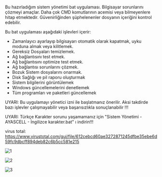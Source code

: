 Bu hazırladığım sistem yönetimi bat uygulaması. Bilgisayar sorunlarını çözmeyi amaçlar. Daha çok CMD komutlarının acemisi veya bilmeyenlere hitap etmektedir.
Güvenirliğinden şüphelenenler dosyanın içeriğini kontrol edebilir.

Bu bat uygulaması aşağıdaki işlevleri içerir:

- Zamanlayıcı ayarlayıp bilgisayarı otomatik olarak kapatmak, uyku moduna almak veya kilitlemek.
- Gereksiz Dosyaları temizlemek.
- Ağ bağlantısını test etmek.
- Ağ bağlantısını optimize test etmek.
- Ağ bağlantısı sorunlarını çözmek.
- Bozuk Sistem dosyalarını onarmak.
- Disk Sağlığı ve pil raporu oluşturmak
- Sistem bilgilerini görüntülemek
- Windows güncellemelerini denetlemek
- Tüm programları ve paketleri güncellemek

UYARI: Bu uygulamayı yönetici izni ile başlatmanız önerilir. Aksi takdirde bazı işlevler çalışmayabilir veya başarısızlıkla sonuçlanabilir !!!

UYARI: Türkçe Karakter sorunu yaşamamanız için "Sistem Yönetimi - AYASCELL - İngilizce karakter.bat" ı indirin!!!

virus total: https://www.virustotal.com/gui/file/612cebcd60ae3272871245dfbe35ebe6d59fc9dbcff894deb82c6b5cc581e215

![1](https://github.com/user-attachments/assets/e3ae12a4-b811-4470-92db-30e5ef1033ca)

![2](https://github.com/user-attachments/assets/fbe06afe-9d33-46bb-bf04-bda4edf9525f)

![3](https://github.com/user-attachments/assets/35921312-1d99-4c0a-bf36-2d4dd54a8741)
